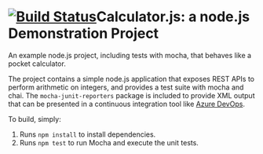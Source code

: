 [![Build Status](https://dev.azure.com/fooo999992/Integrating%20External%20Source%20Control%20with%20Azure%20Pipelines/_apis/build/status/fooo999992.calculator?branchName=master)](https://dev.azure.com/fooo999992/Integrating%20External%20Source%20Control%20with%20Azure%20Pipelines/_build/latest?definitionId=6&branchName=master)Calculator.js: a node.js Demonstration Project
==============================================
An example node.js project, including tests with mocha, that behaves like
a pocket calculator.

The project contains a simple node.js application that exposes REST APIs
to perform arithmetic on integers, and provides a test suite with mocha
and chai.  The `mocha-junit-reporters` package is included to provide XML
output that can be presented in a continuous integration tool like
[Azure DevOps](https://azure.com/devops).

To build, simply:

1. Runs `npm install` to install dependencies.
2. Runs `npm test` to run Mocha and execute the unit tests.

